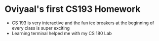 # Oviyaal's first CS193 Homework
  - CS 193 is very interactive and the fun ice breakers at the beginning of every class is super exciting
  - Learning terminal helped me with my CS 180 Lab
